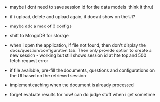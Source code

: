 - maybe i dont need to save session id for the data models (think it thru)
- if i upload, delete and upload again, it doesnt show on the UI?
- maybe add a max of 3 configs
- shift to MongoDB for storage
- when i open the application, if file not found, then don't display the docs/question/configuration tab. Then only provide option to create a new session - working but still shows session id at hte top and 500 fetch request error
- if file available, pre-fill the documents, questions and configurations on the UI based on the retrieved session

- implement caching when the document is already processed
- forget evaluate results for now! can do judge stuff when i get sometime